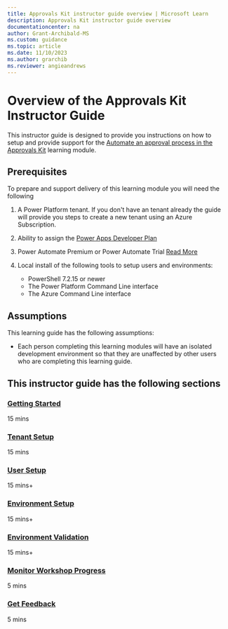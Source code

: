 ```yaml
---
title: Approvals Kit instructor guide overview | Microsoft Learn
description: Approvals Kit instructor guide overview
documentationcenter: na
author: Grant-Archibald-MS
ms.custom: guidance
ms.topic: article
ms.date: 11/10/2023
ms.author: grarchib
ms.reviewer: angieandrews
---
```


# Overview of the Approvals Kit Instructor Guide

This instructor guide is designed to provide you instructions on how to setup and provide support for the [Automate an approval process in the Approvals Kit](../learning-module/overview.md) learning module.

## Prerequisites

To prepare and support delivery of this learning module you will need the following

1. A Power Platform tenant. If you don't have an tenant already the guide will provide you steps to create a new tenant using an Azure Subscription.

2. Ability to assign the [Power Apps Developer Plan](https://powerapps.microsoft.com/developerplan/)

3. Power Automate Premium or Power Automate Trial [Read More](/pricing/)

4. Local install of the following tools to setup users and environments:

   - PowerShell 7.2.15 or newer
   - The Power Platform Command Line interface
   - The Azure Command Line interface

## Assumptions

This learning guide has the following assumptions:

- Each person completing this learning modules will have an isolated development environment so that they are unaffected by other users who are completing this learning guide.

## This instructor guide has the following sections

### [Getting Started](./getting-started.md)

15 mins

### [Tenant Setup](./tenant-setup.md)

15 mins

### [User Setup](./user-setup.md)

15 mins+

### [Environment Setup](./environment-setup.md)

15 mins+

### [Environment Validation](./environment-validation.md)

15 mins+

### [Monitor Workshop Progress](./monitor-progress.md)

5 mins

### [Get Feedback](./get-feedback.md)

5 mins